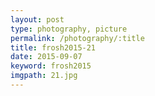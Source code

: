 ```yaml
---
layout: post
type: photography, picture
permalink: /photography/:title
title: frosh2015-21
date: 2015-09-07
keyword: frosh2015
imgpath: 21.jpg
---
```




